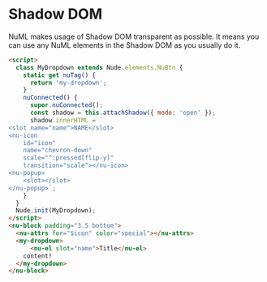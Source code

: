 # Shadow DOM

NuML makes usage of Shadow DOM transparent as possible. It means you can use any NuML elements in the Shadow DOM as you usually do it.

```html
<script>
  class MyDropdown extends Nude.elements.NuBtn {
    static get nuTag() {
      return 'my-dropdown';
    }
    nuConnected() {
      super.nuConnected();
      const shadow = this.attachShadow({ mode: 'open' });
      shadow.innerHTML = `
<slot name="name">NAME</slot>
<nu-icon
	id="icon"
	name="chevron-down"
	scale="^:pressed[flip-y]"
	transition="scale"></nu-icon>
<nu-popup>
	<slot></slot>
</nu-popup>`;
    }
  }
  Nude.init(MyDropdown);
</script>
<nu-block padding="3.5 bottom">
  <nu-attrs for="$icon" color="special"></nu-attrs>
  <my-dropdown>
      <nu-el slot="name">Title</nu-el>
    content!
  </my-dropdown>
</nu-block>
```
